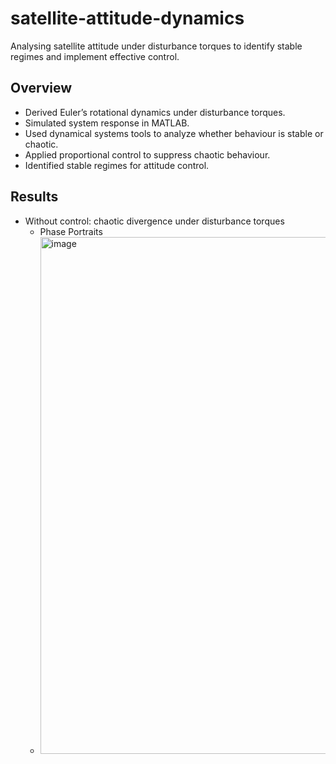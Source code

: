 # satellite-attitude-dynamics
Analysing satellite attitude under disturbance torques to identify stable regimes and implement effective control.

## Overview
- Derived Euler’s rotational dynamics under disturbance torques.  
- Simulated system response in MATLAB.
- Used dynamical systems tools to analyze whether behaviour is stable or chaotic.
- Applied proportional control to suppress chaotic behaviour.  
- Identified stable regimes for attitude control.

## Results
- Without control: chaotic divergence under disturbance torques
  - Phase Portraits
  - <img width="1193" height="827" alt="image" src="https://github.com/user-attachments/assets/59bb70fb-4341-4230-bd94-4817c7e1a253" />
 
